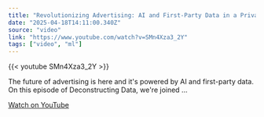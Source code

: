 ```yaml
---
title: "Revolutionizing Advertising: AI and First-Party Data in a Privacy-First World"
date: "2025-04-18T14:11:00.340Z"
source: "video"
link: "https://www.youtube.com/watch?v=SMn4Xza3_2Y"
tags: ["video", "ml"]
---
```


{{< youtube SMn4Xza3_2Y >}}

The future of advertising is here and it's powered by AI and first-party data. On this episode of Deconstructing Data, we're joined ...

[Watch on YouTube](https://www.youtube.com/watch?v=SMn4Xza3_2Y)
